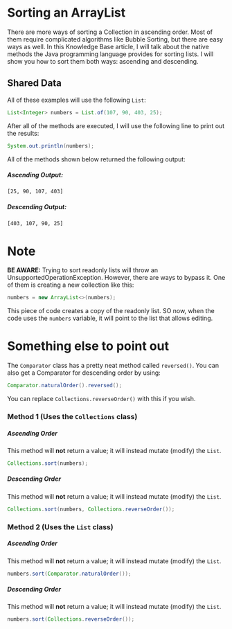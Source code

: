 # Sorting an ArrayList

There are more ways of sorting a Collection in ascending order. Most of them require complicated algorithms like Bubble Sorting, but there are easy ways as well. In this Knowledge Base article, I will talk about the native methods the Java programming language provides for sorting lists. I will show you how to sort them both ways: ascending and descending.

## Shared Data
All of these examples will use the following ``List``:
```java
List<Integer> numbers = List.of(107, 90, 403, 25);
```
After all of the methods are executed, I will use the following line to print out the results:
```java
System.out.println(numbers);
```
All of the methods shown below returned the following output:
##### Ascending Output:
```
[25, 90, 107, 403]
```
##### Descending Output:
```
[403, 107, 90, 25]
```

# Note
**BE AWARE:** Trying to sort readonly lists will throw an UnsupportedOperationException. However, there are ways to bypass it. One of them is creating a new collection like this:
```java
numbers = new ArrayList<>(numbers);
```
This piece of code creates a copy of the readonly list. SO now, when the code uses the ``numbers`` variable, it will point to the list that allows editing.

# Something else to point out
The ``Comparator`` class has a pretty neat method called ``reversed()``. You can also get a Comparator for descending order by using:
```java
Comparator.naturalOrder().reversed();
```
You can replace ``Collections.reverseOrder()`` with this if you wish.

### Method 1 (Uses the ``Collections`` class)
##### Ascending Order
This method will **not** return a value; it will instead mutate (modify) the ``List``. 
```java
Collections.sort(numbers);
```
##### Descending Order
This method will **not** return a value; it will instead mutate (modify) the ``List``.
```java
Collections.sort(numbers, Collections.reverseOrder());
```

### Method 2 (Uses the ``List`` class)
##### Ascending Order
This method will **not** return a value; it will instead mutate (modify) the ``List``.
```java
numbers.sort(Comparator.naturalOrder());
```
##### Descending Order
This method will **not** return a value; it will instead mutate (modify) the ``List``.
```java
numbers.sort(Collections.reverseOrder());
```